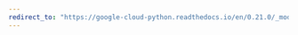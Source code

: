 ```yaml
---
redirect_to: "https://google-cloud-python.readthedocs.io/en/0.21.0/_modules/google/cloud/monitoring/connection.html"
---
```

